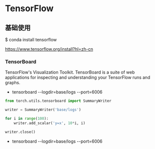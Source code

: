 # TensorFlow

## 基础使用

$ conda install tensorflow

https://www.tensorflow.org/install?hl=zh-cn

### TensorBoard

TensorFlow's Visualization Toolkit. TensorBoard is a suite of web applications for inspecting and understanding your TensorFlow runs and graphs.

* tensorboard --logdir=base/logs --port=6006 

``` python
from torch.utils.tensorboard import SummaryWriter

writer = SummaryWriter('base/logs')

for i in range(100):
    writer.add_scalar('y=x', 10*i, i)

writer.close()
``` 

* tensorboard --logdir=base/logs --port=6006    